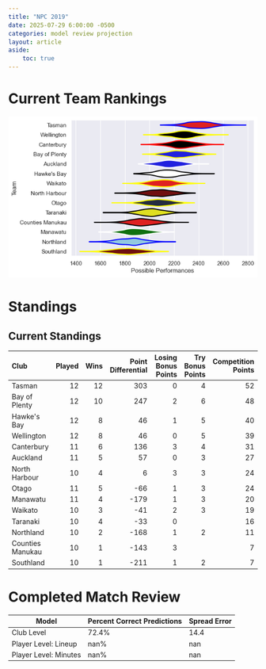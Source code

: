 ```yaml
---  
title: "NPC 2019"  
date: 2025-07-29 6:00:00 -0500  
categories: model review projection  
layout: article  
aside:  
    toc: true  
---
```

# Current Team Rankings


![Club Rankings](plots/rankings_NPC_2019.png)
# Standings

## Current Standings


| Club             |   Played |   Wins |   Point Differential |   Losing Bonus Points |   Try Bonus Points |   Competition Points |
|:-----------------|---------:|-------:|---------------------:|----------------------:|-------------------:|---------------------:|
| Tasman           |       12 |     12 |                  303 |                     0 |                  4 |                   52 |
| Bay of Plenty    |       12 |     10 |                  247 |                     2 |                  6 |                   48 |
| Hawke's Bay      |       12 |      8 |                   46 |                     1 |                  5 |                   40 |
| Wellington       |       12 |      8 |                   46 |                     0 |                  5 |                   39 |
| Canterbury       |       11 |      6 |                  136 |                     3 |                  4 |                   31 |
| Auckland         |       11 |      5 |                   57 |                     0 |                  3 |                   27 |
| North Harbour    |       10 |      4 |                    6 |                     3 |                  3 |                   24 |
| Otago            |       11 |      5 |                  -66 |                     1 |                  3 |                   24 |
| Manawatu         |       11 |      4 |                 -179 |                     1 |                  3 |                   20 |
| Waikato          |       10 |      3 |                  -41 |                     2 |                  3 |                   19 |
| Taranaki         |       10 |      4 |                  -33 |                     0 |                    |                   16 |
| Northland        |       10 |      2 |                 -168 |                     1 |                  2 |                   11 |
| Counties Manukau |       10 |      1 |                 -143 |                     3 |                    |                    7 |
| Southland        |       10 |      1 |                 -211 |                     1 |                  2 |                    7 |



# Completed Match Review


| Model | Percent Correct Predictions | Spread Error |
| ------ | ------ | ------ |
| Club Level | 72.4% | 14.4 |
| Player Level: Lineup | nan% | nan |
| Player Level: Minutes | nan% | nan |


